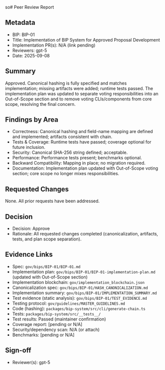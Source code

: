 so# Peer Review Report

## Metadata
- BIP: BIP-01
- Title: Implementation of BIP System for Approved Proposal Development
- Implementation PR(s): N/A (link pending)
- Reviewers: gpt-5
- Date: 2025-09-08

## Summary
Approved. Canonical hashing is fully specified and matches implementation; missing artifacts were added; runtime tests passed. The implementation plan was updated to separate voting responsibilities into an Out-of-Scope section and to remove voting CLIs/components from core scope, resolving the final concern.

## Findings by Area
- Correctness: Canonical hashing and field-name mapping are defined and implemented; artifacts consistent with chain.
- Tests & Coverage: Runtime tests have passed; coverage optional for future inclusion.
- Security: Canonical SHA-256 string defined; acceptable.
- Performance: Performance tests present; benchmarks optional.
- Backward Compatibility: Mapping in place; no migration required.
- Documentation: Implementation plan updated with Out-of-Scope voting section; core scope no longer mixes responsibilities.

## Requested Changes
None. All prior requests have been addressed.

## Decision
- Decision: Approve
- Rationale: All requested changes completed (canonicalization, artifacts, tests, and plan scope separation).

## Evidence Links
- Spec: `gov/bips/BIP-01/BIP-01.md`
- Implementation plan: `gov/bips/BIP-01/BIP-01-implementation-plan.md` (updated with Out-of-Scope section)
- Implementation blockchain: `gov/implementation_blockchain.json`
- Canonicalization spec: `gov/bips/BIP-01/HASH_CANONICALIZATION.md`
- Implementation summary: `gov/bips/BIP-01/IMPLEMENTATION_SUMMARY.md`
- Test evidence (static analysis): `gov/bips/BIP-01/TEST_EVIDENCE.md`
- Testing protocol: `gov/guidelines/MASTER_GUIDELINES.md`
- Code (hashing): `packages/bip-system/src/cli/generate-chain.ts`
- Tests: `packages/bip-system/src/__tests__/`
- Test results: Passed (maintainer confirmation)
- Coverage report: [pending or N/A]
- Security/dependency scan: N/A (or attach)
- Benchmarks: [pending or N/A]
 
## Sign-off
- Reviewer(s): gpt-5


